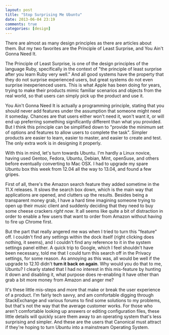 ```yaml
---
layout: post
title: "Stop Surprising Me Ubuntu"
date: 2013-06-04 23:19
comments: true
categories: [design]
---
```

There are almost as many design principles as there are articles about them. But my two favorites are the Principle of Least Surprise, and You Ain't Gonna Need It.

The Principle of Least Surprise, is one of the design principles of the language Ruby, specifically in the context of "the principle of least surprise after you learn Ruby very well." And all good systems have the property that they do not surprise experienced users, but great systems do not even surprise inexperienced users. This is what Apple has been doing for years, trying to make their products mimic familiar scenarios and objects from the real world, so that users can simply pick up the product and use it.

You Ain't Gonna Need It is actually a programming principle, stating that you should never add features under the assumption that someone might need it someday. Chances are that users either won't need it, won't want it, or will end up preferring something significantly different than what you provided. But I think this principle can be simplified down to "provide the minimum set of options and features to allow users to complete the task". Simpler products are easier to learn, easier to master, and easier to create and test. The only extra work is in designing it properly.

With this in mind, let's turn towards Ubuntu. I'm hardly a Linux novice, having used Gentoo, Fedora, Ubuntu, Debian, Mint, openSuse, and others before eventually converting to Mac OSX. I had to upgrade my spare Ubuntu box this week from 12.04 all the way to 13.04, and found a few gripes.

First of all, there's the Amazon search feature they added sometime in the 11.X releases. It slows the search box down, which is the main way that applications are opened, and clutters up the results. Besides being a transparent money grab, I have a hard time imagining someone trying to open up their music client and suddenly deciding that they need to buy some cheese crackers *right now*. It all seems like quite a bit of distraction in order to enable a few users that want to order from Amazon without having to fire up Chrome first.

But the part that really angered me was when I tried to turn this "feature" off. I couldn't find any settings within the dock itself (right clicking does nothing, it seems), and I couldn't find any reference to it in the system settings panel either. A quick trip to Google, which I feel shouldn't have been necessary, told me that I could turn this search off in the Privacy settings, for some reason. As annoying as this was, all would be well if the upgrade to 12.10 didn't **turn it back on again**. Why would you do that to me, Ubuntu? I clearly stated that I had no interest in this mis-feature by hunting it down and disabling it, what purpose does re-enabling it have other than grab a bit more money from Amazon and anger me?

It's these little mis-steps and more that make or break the user experience of a product. I'm fairly tech savvy, and am comfortable digging through StackExchange and various forums to find some solutions to my problems, but that's not the way that the average customer works. For those who aren't comfortable looking up answers or editing configuration files, these little details will quickly scare them away to an operating system that's less surprising and simpler. And these are the users that Canonical must attract if they're hoping to turn Ubuntu into a mainstream Operating System.
